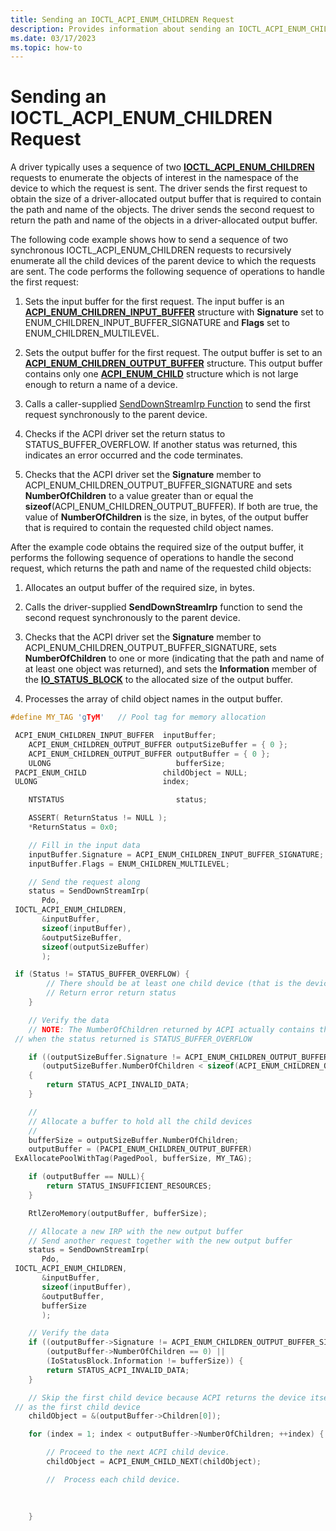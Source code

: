 ```yaml
---
title: Sending an IOCTL_ACPI_ENUM_CHILDREN Request
description: Provides information about sending an IOCTL_ACPI_ENUM_CHILDREN request
ms.date: 03/17/2023
ms.topic: how-to
---
```


# Sending an IOCTL_ACPI_ENUM_CHILDREN Request

A driver typically uses a sequence of two [**IOCTL_ACPI_ENUM_CHILDREN**](/windows-hardware/drivers/ddi/acpiioct/ni-acpiioct-ioctl_acpi_enum_children) requests to enumerate the objects of interest in the namespace of the device to which the request is sent. The driver sends the first request to obtain the size of a driver-allocated output buffer that is required to contain the path and name of the objects. The driver sends the second request to return the path and name of the objects in a driver-allocated output buffer.

The following code example shows how to send a sequence of two synchronous IOCTL_ACPI_ENUM_CHILDREN requests to recursively enumerate all the child devices of the parent device to which the requests are sent. The code performs the following sequence of operations to handle the first request:

1. Sets the input buffer for the first request. The input buffer is an [**ACPI_ENUM_CHILDREN_INPUT_BUFFER**](/windows-hardware/drivers/ddi/acpiioct/ns-acpiioct-_acpi_enum_children_input_buffer) structure with **Signature** set to ENUM_CHILDREN_INPUT_BUFFER_SIGNATURE and **Flags** set to ENUM_CHILDREN_MULTILEVEL.

1. Sets the output buffer for the first request. The output buffer is set to an [**ACPI_ENUM_CHILDREN_OUTPUT_BUFFER**](/windows-hardware/drivers/ddi/acpiioct/ns-acpiioct-_acpi_enum_children_output_buffer) structure. This output buffer contains only one [**ACPI_ENUM_CHILD**](/windows-hardware/drivers/ddi/acpiioct/ns-acpiioct-_acpi_enum_child) structure which is not large enough to return a name of a device.

1. Calls a caller-supplied [SendDownStreamIrp Function](senddownstreamirp-function.md) to send the first request synchronously to the parent device.

1. Checks if the ACPI driver set the return status to STATUS_BUFFER_OVERFLOW. If another status was returned, this indicates an error occurred and the code terminates.

1. Checks that the ACPI driver set the **Signature** member to ACPI_ENUM_CHILDREN_OUTPUT_BUFFER_SIGNATURE and sets **NumberOfChildren** to a value greater than or equal the **sizeof**(ACPI_ENUM_CHILDREN_OUTPUT_BUFFER). If both are true, the value of **NumberOfChildren** is the size, in bytes, of the output buffer that is required to contain the requested child object names.

After the example code obtains the required size of the output buffer, it performs the following sequence of operations to handle the second request, which returns the path and name of the requested child objects:

1. Allocates an output buffer of the required size, in bytes.

1. Calls the driver-supplied **SendDownStreamIrp** function to send the second request synchronously to the parent device.

1. Checks that the ACPI driver set the **Signature** member to ACPI_ENUM_CHILDREN_OUTPUT_BUFFER_SIGNATURE, sets **NumberOfChildren** to one or more (indicating that the path and name of at least one object was returned), and sets the **Information** member of the [**IO_STATUS_BLOCK**](/windows-hardware/drivers/ddi/wdm/ns-wdm-_io_status_block) to the allocated size of the output buffer.

1. Processes the array of child object names in the output buffer.

```cpp
#define MY_TAG 'gTyM'   // Pool tag for memory allocation

 ACPI_ENUM_CHILDREN_INPUT_BUFFER  inputBuffer;
    ACPI_ENUM_CHILDREN_OUTPUT_BUFFER outputSizeBuffer = { 0 };
    ACPI_ENUM_CHILDREN_OUTPUT_BUFFER outputBuffer = { 0 };
    ULONG                            bufferSize;
 PACPI_ENUM_CHILD                 childObject = NULL;
 ULONG                            index;

    NTSTATUS                         status;

    ASSERT( ReturnStatus != NULL );
    *ReturnStatus = 0x0;

    // Fill in the input data
    inputBuffer.Signature = ACPI_ENUM_CHILDREN_INPUT_BUFFER_SIGNATURE;
    inputBuffer.Flags = ENUM_CHILDREN_MULTILEVEL;

    // Send the request along
    status = SendDownStreamIrp(
       Pdo,
 IOCTL_ACPI_ENUM_CHILDREN,
       &inputBuffer,
       sizeof(inputBuffer),
       &outputSizeBuffer,
       sizeof(outputSizeBuffer)
       );

 if (Status != STATUS_BUFFER_OVERFLOW) {
        // There should be at least one child device (that is the device itself)
        // Return error return status
    }

    // Verify the data
    // NOTE: The NumberOfChildren returned by ACPI actually contains the required size
 // when the status returned is STATUS_BUFFER_OVERFLOW 

    if ((outputSizeBuffer.Signature != ACPI_ENUM_CHILDREN_OUTPUT_BUFFER_SIGNATURE) ||
       (outputSizeBuffer.NumberOfChildren < sizeof(ACPI_ENUM_CHILDREN_OUTPUT_BUFFER)))
    {
        return STATUS_ACPI_INVALID_DATA;
    }

    //
    // Allocate a buffer to hold all the child devices
    //
    bufferSize = outputSizeBuffer.NumberOfChildren;
    outputBuffer = (PACPI_ENUM_CHILDREN_OUTPUT_BUFFER)
 ExAllocatePoolWithTag(PagedPool, bufferSize, MY_TAG);

    if (outputBuffer == NULL){
        return STATUS_INSUFFICIENT_RESOURCES;
    }

    RtlZeroMemory(outputBuffer, bufferSize);

    // Allocate a new IRP with the new output buffer
    // Send another request together with the new output buffer
    status = SendDownStreamIrp(
       Pdo,
 IOCTL_ACPI_ENUM_CHILDREN,
       &inputBuffer,
       sizeof(inputBuffer),
       &outputBuffer,
       bufferSize
       );

    // Verify the data
    if ((outputBuffer->Signature != ACPI_ENUM_CHILDREN_OUTPUT_BUFFER_SIGNATURE) ||
        (outputBuffer->NumberOfChildren == 0) ||
        (IoStatusBlock.Information != bufferSize)) {
        return STATUS_ACPI_INVALID_DATA;
    }

    // Skip the first child device because ACPI returns the device itself 
 // as the first child device
    childObject = &(outputBuffer->Children[0]);

    for (index = 1; index < outputBuffer->NumberOfChildren; ++index) {

        // Proceed to the next ACPI child device. 
        childObject = ACPI_ENUM_CHILD_NEXT(childObject);

        //  Process each child device.
 
 
 
    }
```
